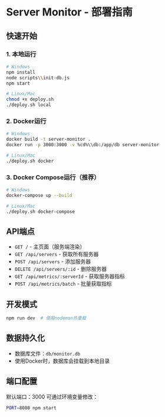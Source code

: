 # Server Monitor - 部署指南

## 快速开始

### 1. 本地运行
```bash
# Windows
npm install
node scripts\\init-db.js
npm start

# Linux/Mac
chmod +x deploy.sh
./deploy.sh local
```

### 2. Docker运行
```bash
# Windows
docker build -t server-monitor .
docker run -p 3000:3000 -v %cd%\\db:/app/db server-monitor

# Linux/Mac
./deploy.sh docker
```

### 3. Docker Compose运行（推荐）
```bash
# Windows
docker-compose up --build

# Linux/Mac
./deploy.sh docker-compose
```

## API端点

- `GET /` - 主页面（服务端渲染）
- `GET /api/servers` - 获取所有服务器
- `POST /api/servers` - 添加服务器
- `DELETE /api/servers/:id` - 删除服务器
- `GET /api/metrics/:serverId` - 获取服务器指标
- `POST /api/metrics/batch` - 批量获取指标

## 开发模式

```bash
npm run dev  # 使用nodemon热重载
```

## 数据持久化

- 数据库文件：`db/monitor.db`
- 使用Docker时，数据库会挂载到本地目录

## 端口配置

默认端口：3000
可通过环境变量修改：
```bash
PORT=8080 npm start
```